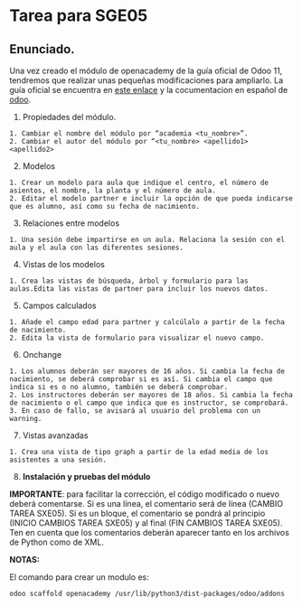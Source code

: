 # Tarea para SGE05

## Enunciado.

Una vez creado el módulo de openacademy de la guía oficial de Odoo 11, tendremos que realizar unas pequeñas modificaciones para ampliarlo. La guía oficial se encuentra en [este enlace](https://www.odoo.com/documentation/11.0/howtos/backend.html) y la cocumentacion en español de [odoo](http://vauxoo.github.io/odoo/howtos/backend.html). 

  1. Propiedades del módulo.
  
    1. Cambiar el nombre del módulo por “academia <tu_nombre>”.
    2. Cambiar el autor del módulo por “<tu_nombre> <apellido1> <apellido2>
    
  2. Modelos
  
    1. Crear un modelo para aula que indique el centro, el número de asientos, el nombre, la planta y el número de aula.
    2. Editar el modelo partner e incluir la opción de que pueda indicarse que es alumno, así como su fecha de nacimiento.
    
  3. Relaciones entre modelos
  
    1. Una sesión debe impartirse en un aula. Relaciona la sesión con el aula y el aula con las diferentes sesiones.
    
  4. Vistas de los modelos
  
    1. Crea las vistas de búsqueda, árbol y formulario para las aulas.Edita las vistas de partner para incluir los nuevos datos.
    
  5. Campos calculados
  
    1. Añade el campo edad para partner y calcúlalo a partir de la fecha de nacimiento.
    2. Edita la vista de formulario para visualizar el nuevo campo.
    
  6. Onchange
  
    1. Los alumnos deberán ser mayores de 16 años. Si cambia la fecha de nacimiento, se deberá comprobar si es así. Si cambia el campo que indica si es o no alumno, también se deberá comprobar.
    2. Los instructores deberán ser mayores de 18 años. Si cambia la fecha de nacimiento o el campo que indica que es instructor, se comprobará.
    3. En caso de fallo, se avisará al usuario del problema con un warning.
    
  7. Vistas avanzadas
  
    1. Crea una vista de tipo graph a partir de la edad media de los asistentes a una sesión.
    
  8. __Instalación y pruebas del módulo__

__IMPORTANTE__: para facilitar la corrección, el código modificado o nuevo deberá comentarse. Si es una línea, el comentario será de línea (CAMBIO TAREA SXE05). Si es un bloque, el comentario se pondrá al principio (INICIO CAMBIOS TAREA SXE05) y al final (FIN CAMBIOS TAREA SXE05). Ten en cuenta que los comentarios deberán aparecer tanto en los archivos de Python como de XML.

__NOTAS:__

El comando para crear un modulo es:

```
odoo scaffold openacademy /usr/lib/python3/dist-packages/odoo/addons
```